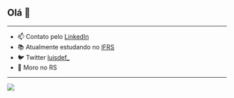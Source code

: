 ## Olá 👋

-----
 - 📫 Contato pelo [LinkedIn](https://www.linkedin.com/in/assmannluisdev/)
 - 📚 Atualmente estudando no [IFRS](https://ifrs.edu.br/feliz/)
 - 🐦 Twitter [luisdef_](https://twitter.com/luisdef_)
 - 🏡 Moro no RS
-----
<img src="https://github-stats.gonoc.vercel.app/api/top-langs/?username=luisassmann&layout=compact&custom_title=Linguagens Usadas" />
